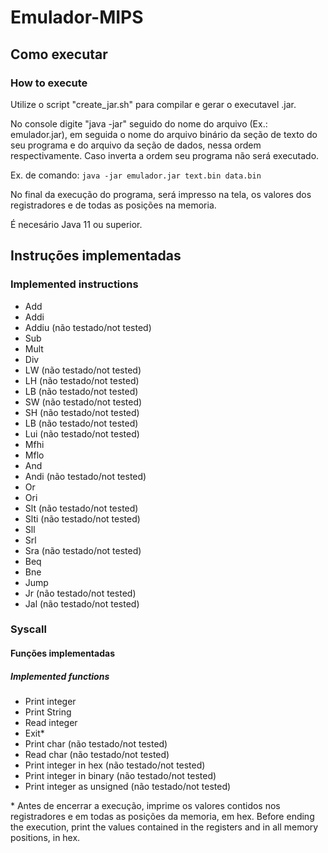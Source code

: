 # Emulador-MIPS


## Como executar
### How to execute

Utilize o script "create_jar.sh" para compilar e gerar o executavel .jar.

No console digite "java -jar" seguido do nome do arquivo (Ex.: emulador.jar), em seguida o nome do arquivo binário da seção de texto do seu programa e do arquivo da seção de dados, nessa ordem respectivamente. Caso inverta a ordem seu programa não será executado.

Ex. de comando: `java -jar emulador.jar text.bin data.bin`

No final da execução do programa, será impresso na tela, os valores dos registradores e de todas as posições na memoria.

É necesário Java 11 ou superior.


## Instruções implementadas
### Implemented instructions

- Add
- Addi
- Addiu   (não testado/not tested)
- Sub
- Mult
- Div
- LW  (não testado/not tested)
- LH  (não testado/not tested)
- LB  (não testado/not tested)
- SW  (não testado/not tested)
- SH  (não testado/not tested)
- LB  (não testado/not tested)
- Lui  (não testado/not tested)
- Mfhi
- Mflo
- And
- Andi  (não testado/not tested)
- Or
- Ori
- Slt  (não testado/not tested)
- Slti  (não testado/not tested)
- Sll
- Srl
- Sra  (não testado/not tested)
- Beq
- Bne
- Jump
- Jr  (não testado/not tested)
- Jal  (não testado/not tested)

### Syscall
#### Funções implementadas
##### Implemented functions


- Print integer
- Print String
- Read integer
- Exit*
- Print char  (não testado/not tested)
- Read char  (não testado/not tested)
- Print integer in hex  (não testado/not tested)
- Print integer in binary  (não testado/not tested)
- Print integer as unsigned  (não testado/not tested)

\* Antes de encerrar a execução, imprime os valores contidos nos registradores e em todas as posições da memoria, em hex. Before ending the execution, print the values contained in the registers and in all memory positions, in hex.
